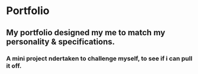 # Portfolio

## My portfolio designed my me to match my personality & specifications.

### A mini project ndertaken to challenge myself, to see if i can pull it off. 
